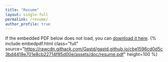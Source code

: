 ```yaml
---
title: "Resume"
layout: single-full
permalink: /resume/
author_profile: true
---
```


If the embedded PDF below does not load, you can [download it here](https://github.com/Gastd/gastd.github.io/raw/master/assets/doc/resume.pdf).
{% include embedpdf.html class="full" source="https://rawcdn.githack.com/Gastd/gastd.github.io/cbe1596cd0d5c3bd4419e701e8cb22714f95d00e/assets/doc/resume.pdf" height=100 %}

